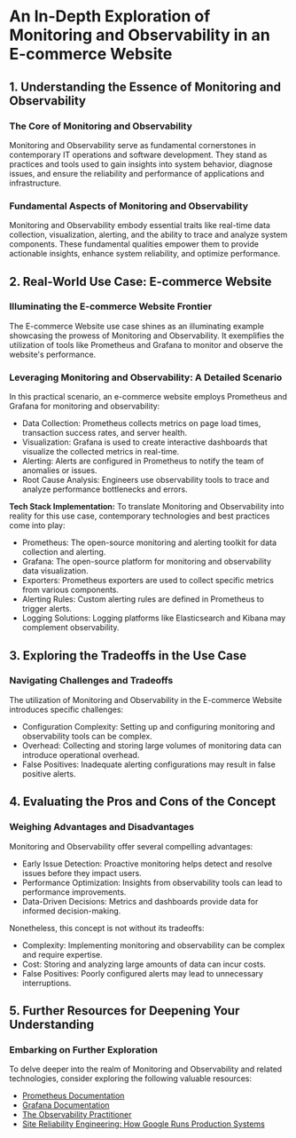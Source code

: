 # An In-Depth Exploration of Monitoring and Observability in an E-commerce Website

## 1. Understanding the Essence of Monitoring and Observability

### The Core of Monitoring and Observability
Monitoring and Observability serve as fundamental cornerstones in contemporary IT operations and software development. They stand as practices and tools used to gain insights into system behavior, diagnose issues, and ensure the reliability and performance of applications and infrastructure.

### Fundamental Aspects of Monitoring and Observability
Monitoring and Observability embody essential traits like real-time data collection, visualization, alerting, and the ability to trace and analyze system components. These fundamental qualities empower them to provide actionable insights, enhance system reliability, and optimize performance.

## 2. Real-World Use Case: E-commerce Website

### Illuminating the E-commerce Website Frontier
The E-commerce Website use case shines as an illuminating example showcasing the prowess of Monitoring and Observability. It exemplifies the utilization of tools like Prometheus and Grafana to monitor and observe the website's performance.

### Leveraging Monitoring and Observability: A Detailed Scenario
In this practical scenario, an e-commerce website employs Prometheus and Grafana for monitoring and observability:

- Data Collection: Prometheus collects metrics on page load times, transaction success rates, and server health.
- Visualization: Grafana is used to create interactive dashboards that visualize the collected metrics in real-time.
- Alerting: Alerts are configured in Prometheus to notify the team of anomalies or issues.
- Root Cause Analysis: Engineers use observability tools to trace and analyze performance bottlenecks and errors.

**Tech Stack Implementation:**
To translate Monitoring and Observability into reality for this use case, contemporary technologies and best practices come into play:

- Prometheus: The open-source monitoring and alerting toolkit for data collection and alerting.
- Grafana: The open-source platform for monitoring and observability data visualization.
- Exporters: Prometheus exporters are used to collect specific metrics from various components.
- Alerting Rules: Custom alerting rules are defined in Prometheus to trigger alerts.
- Logging Solutions: Logging platforms like Elasticsearch and Kibana may complement observability.

## 3. Exploring the Tradeoffs in the Use Case

### Navigating Challenges and Tradeoffs
The utilization of Monitoring and Observability in the E-commerce Website introduces specific challenges:

- Configuration Complexity: Setting up and configuring monitoring and observability tools can be complex.
- Overhead: Collecting and storing large volumes of monitoring data can introduce operational overhead.
- False Positives: Inadequate alerting configurations may result in false positive alerts.

## 4. Evaluating the Pros and Cons of the Concept

### Weighing Advantages and Disadvantages
Monitoring and Observability offer several compelling advantages:

- Early Issue Detection: Proactive monitoring helps detect and resolve issues before they impact users.
- Performance Optimization: Insights from observability tools can lead to performance improvements.
- Data-Driven Decisions: Metrics and dashboards provide data for informed decision-making.

Nonetheless, this concept is not without its tradeoffs:

- Complexity: Implementing monitoring and observability can be complex and require expertise.
- Cost: Storing and analyzing large amounts of data can incur costs.
- False Positives: Poorly configured alerts may lead to unnecessary interruptions.

## 5. Further Resources for Deepening Your Understanding

### Embarking on Further Exploration
To delve deeper into the realm of Monitoring and Observability and related technologies, consider exploring the following valuable resources:

- [Prometheus Documentation](https://prometheus.io/docs/introduction/overview/)
- [Grafana Documentation](https://grafana.com/docs/grafana/latest/)
- [The Observability Practitioner](https://www.observabilitypractitioner.com/)
- [Site Reliability Engineering: How Google Runs Production Systems](https://sre.google/sre-book/table-of-contents/)
